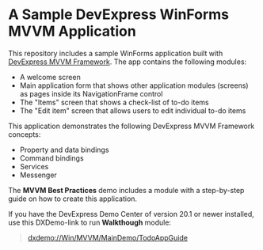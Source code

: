 # A Sample DevExpress WinForms MVVM Application

This repository includes a sample WinForms application built with [DevExpress MVVM Framework](https://docs.devexpress.com/WindowsForms/113955/build-an-application/winforms-mvvm). The app contains the following modules:

* A welcome screen
* Main application form that shows other application modules (screens) as pages inside its NavigationFrame control
* The "Items" screen that shows a check-list of to-do items
* The "Edit item" screen that allows users to edit individual to-do items

This application demonstrates the following DevExpress MVVM Framework concepts:

* Property and data bindings
* Command bindings
* Services
* Messenger

The **MVVM Best Practices** demo includes a module with a step-by-step guide on how to create this application.

If you have the DevExpress Demo Center of version 20.1 or newer installed, use this DXDemo-link to run **Walkthough** module:

> [dxdemo://Win/MVVM/MainDemo/TodoAppGuide](dxdemo://Win/MVVM/MainDemo/TodoAppGuide)
